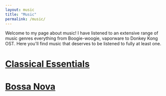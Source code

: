 ```yaml
---
layout: music
title: "Music"
permalink: /music/
---
```


Welcome to my page about music! I have listened to an extensive range of music genres everything from Boogie-woogie, vaporware to Donkey Kong OST. Here you'll find music that deserves to be listened to fully at least one.

# [Classical Essentials](/classical/)

# [Bossa Nova](/bossanova/)
